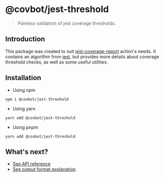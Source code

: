 # @covbot/jest-threshold

> Painless validation of jest coverage thresholds.

## Introduction

This package was created to suit [jest-coverage-report](https://github.com/ArtiomTr/jest-coverage-report-action) action's needs. It contains an algorithm from [jest](https://github.com/facebook/jest/blob/main/packages/jest-reporters/src/CoverageReporter.ts#L223), but provides more details about coverage threshold checks, as well as some useful utilities.

## Installation

-   Using npm

```
npm i @covbot/jest-threshold
```

-   Using yarn

```
yarn add @covbot/jest-threshold
```

-   Using pnpm

```
yarn add @covbot/jest-threshold
```

## What's next?

-   [See API reference](./api.md)
-   [See output format explanation](./output-format.md)

